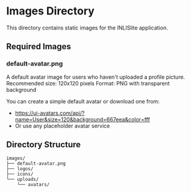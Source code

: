 # Images Directory

This directory contains static images for the INLISlite application.

## Required Images

### default-avatar.png
A default avatar image for users who haven't uploaded a profile picture.
Recommended size: 120x120 pixels
Format: PNG with transparent background

You can create a simple default avatar or download one from:
- https://ui-avatars.com/api/?name=User&size=120&background=667eea&color=fff
- Or use any placeholder avatar service

## Directory Structure
```
images/
├── default-avatar.png
├── logos/
├── icons/
└── uploads/
    └── avatars/
```